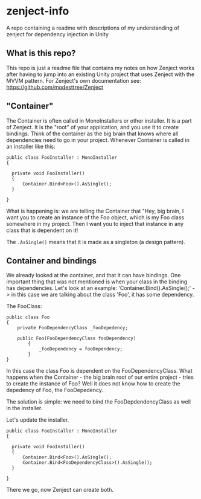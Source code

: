 # zenject-info
A repo containing a readme with descriptions of my understanding of zenject for dependency injection in Unity

## What is this repo?
This repo is just a readme file that contains my notes on how Zenject works after having to jump into an existing Unity project that uses Zenject with the MVVM pattern.
For Zenject's own documentation see: https://github.com/modesttree/Zenject

## "Container"
The Container is often called in MonoInstallers or other installer. It is a part of Zenject. It is the "root" of your application, and you use it to create bindings.
Think of the container as the big brain that knows where all dependencies need to go in your project. Whenever Container is called in an installer like this:

```
public class FooInstaller : MonoInstaller
{

  private void FooInstaller()
  {
      Container.Bind<Foo>().AsSingle();
  }

}
```

What is happening is: we are telling the Container that "Hey, big brain, I want you to create an instance of the Foo object, which is my Foo class somewhere in my project. Then I want you to inject that instance in any class that is dependent on it!

The ```.AsSingle()``` means that it is made as a singleton (a design pattern). 


## Container and bindings
We already looked at the container, and that it can have bindings.
One important thing that was not mentioned is when your class in the binding has dependencies.
Let's look at an example: 'Container.Bind<Foo>().AsSingle();' -> in this case we are talking about the class 'Foo', it has some dependency.

The FooClass:
```
public class Foo
{
    private FooDependencyClass _fooDepedency;

    public Foo(FooDependencyClass fooDependency)
        {
            _fooDependency = fooDependency;
        }
}
```

In this case the class Foo is dependent on the FooDependencyClass.
What happens when the Container - the big brain root of our entire project - tries to create the instance of Foo?
Well it does not know how to create the depedency of Foo, the FooDepedency. 

The solution is simple: we need to bind the FooDepdendencyClass as well in the installer.

Let's update the installer.

```
public class FooInstaller : MonoInstaller
{

  private void FooInstaller()
  {
      Container.Bind<Foo>().AsSingle();
      Container.Bind<FooDependencyClass>().AsSingle();
  }

}
```

There we go, now Zenject can create both.

